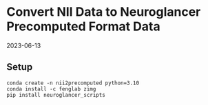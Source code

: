 # Convert NII Data to Neuroglancer Precomputed Format Data

2023-06-13

## Setup

```shell
conda create -n nii2precomputed python=3.10
conda install -c fenglab zimg
pip install neuroglancer_scripts
```